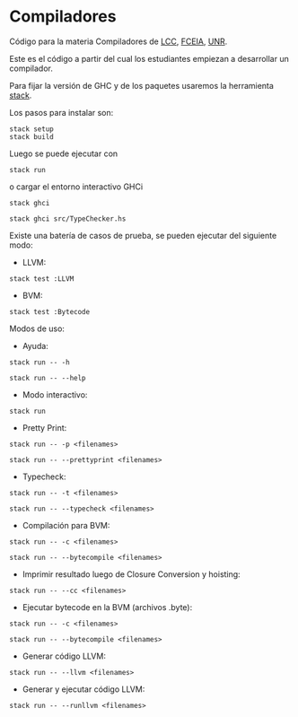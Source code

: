 # Compiladores
Código para la materia Compiladores de [LCC](https://dcc.fceia.unr.edu.ar), [FCEIA](https://www.fceia.unr.edu.ar), [UNR](https://www.unr.edu.ar).

Este es el código a partir del cual los estudiantes empiezan a desarrollar un compilador.

Para fijar la versión de GHC y de los paquetes usaremos la herramienta [stack](https://docs.haskellstack.org/en/stable/README/).

Los pasos para instalar son:

```code
stack setup
stack build
```

Luego se puede ejecutar con 
```code
stack run
```
o cargar el entorno interactivo GHCi
```code
stack ghci

stack ghci src/TypeChecker.hs
```

Existe una batería de casos de prueba, se pueden ejecutar del siguiente modo:

* LLVM:
```code
stack test :LLVM
```

* BVM:
```code
stack test :Bytecode
```

Modos de uso:

* Ayuda:
```code
stack run -- -h

stack run -- --help
```

* Modo interactivo:
```code
stack run
```

* Pretty Print:
```code
stack run -- -p <filenames>

stack run -- --prettyprint <filenames>
```

* Typecheck:
```code
stack run -- -t <filenames>

stack run -- --typecheck <filenames>
```

* Compilación para BVM:
```code
stack run -- -c <filenames>

stack run -- --bytecompile <filenames>
```

* Imprimir resultado luego de Closure Conversion y hoisting:
```code
stack run -- --cc <filenames>
```

* Ejecutar bytecode en la BVM (archivos .byte):
```code
stack run -- -c <filenames>

stack run -- --bytecompile <filenames>
```

* Generar código LLVM:
```code
stack run -- --llvm <filenames>
```

* Generar y ejecutar código LLVM:
```code
stack run -- --runllvm <filenames>
```
